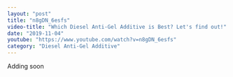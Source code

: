 ```yaml
---
layout: "post"
title: "n8gDN_6esfs"
video-title: "Which Diesel Anti-Gel Additive is Best? Let's find out!"
date: "2019-11-04"
youtube: "https://www.youtube.com/watch?v=n8gDN_6esfs"
category: "Diesel Anti-Gel Additive"
---
```

<div class="space-y-1"><p class="text-gray-400">Adding soon</p></div>